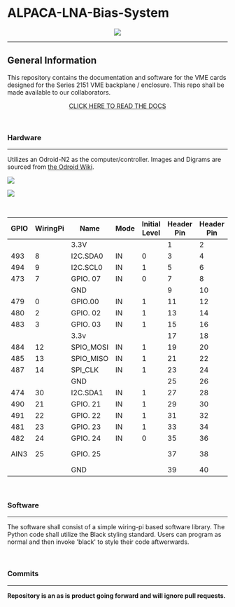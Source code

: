 # ALPACA-LNA-Bias-System
<p style="text-align: center" align="center">
<a href="https://github.com/psf/black"><img src="https://img.shields.io/badge/code%20style-black-000000.svg"></a>
</p>

___
## General Information
This repository contains the documentation and software for the VME cards designed for the Series 2151 VME backplane / enclosure. This repo shall be made available to our collaborators.
<br>

<p style="text-align: center" align="center">
<a href="https://asu-astronomical-instrumentation.github.io/ALPACA-LNA-Bias-System/">CLICK HERE TO READ THE DOCS</a>
</p>

<p>&nbsp</p>

### Hardware
___
Utilizes an Odroid-N2 as the computer/controller. Images and Digrams are sourced from 
<a href="https://wiki.odroid.com/odroid-n2/hardware/expansion_connectors">the Odroid Wiki</a>.

<a href="https://wiki.odroid.com/odroid-n2/hardware"><img src="https://wiki.odroid.com/_media/odroid-n2/n2plusdetail.jpg?w=980&tok=3b09a3" /></a>

<a href="https://wiki.odroid.com/odroid-n2/hardware"><img src="https://wiki.odroid.com/_media/odroid-n2/hardware/n2_pinmap.png?w=700&tok=c17874" /></a>

<p>&nbsp</p>

| GPIO | WiringPi | Name      | Mode | Initial Level | Header Pin | Header Pin | Initial Level | Mode | Name      | WiringPi | GPIO    |
| ---- | -------- | --------- | ---- | ------------- | ---------- | ---------- | ------------- | ---- | --------- | -------- | ------- |
|      |          | 3.3V      |      |               | 1          | 2          |               |      | 5v        |          |         |
| 493  | 8        | I2C.SDA0  | IN   | 0             | 3          | 4          |               |      | 5v        |          |         |
| 494  | 9        | I2C.SCL0  | IN   | 1             | 5          | 6          |               |      | GND       |          |         |
| 473  | 7        | GPIO. 07  | IN   | 0             | 7          | 8          | 1             | IN   | TxD       | 15       | 488     |
|      |          | GND       |      |               | 9          | 10         | 1             | IN   | TxR       | 16       | 489     |
| 479  | 0        | GPIO.00   | IN   | 1             | 11         | 12         | 1             | IN   | PCM/PWM   | 1        | 492     |
| 480  | 2        | GPIO. 02  | IN   | 1             | 13         | 14         |               |      | GND       |          |         |
| 483  | 3        | GPIO. 03  | IN   | 1             | 15         | 16         | 1             | IN   | GPIO. 04  | 4        | 476     |
|      |          | 3.3v      |      |               | 17         | 18         | 1             | IN   | GPIO. 05  | 5        | 477     |
| 484  | 12       | SPIO_MOSI | IN   | 1             | 19         | 20         |               |      | GND       |          |         |
| 485  | 13       | SPIO_MISO | IN   | 1             | 21         | 22         | 1             | IN   | SPI_CE0   | 6        | 478     |
| 487  | 14       | SPI_CLK   | IN   | 1             | 23         | 24         | 1             | IN   | SPI_CE1   | 10       | 486     |
|      |          | GND       |      |               | 25         | 26         | 0             | IN   | GPIO. 11  | 11       | 464     |
| 474  | 30       | I2C.SDA1  | IN   | 1             | 27         | 28         | 1             | IN   | I2C_.SCL1 | 31       | 475     |
| 490  | 21       | GPIO. 21  | IN   | 1             | 29         | 30         |               |      | GND       |          |         |
| 491  | 22       | GPIO. 22  | IN   | 1             | 31         | 32         | 0             | IN   | GPIO. 26  | 26       | 472     |
| 481  | 23       | GPIO. 23  | IN   | 1             | 33         | 34         |               |      | GND       |          |         |
| 482  | 24       | GPIO. 24  | IN   | 0             | 35         | 36         |               | IN   | GPIO. 27  | 27       | 495     |
| AIN3 | 25       | GPIO. 25  |      |               | 37         | 38         |               |      | GPIO. 28  | 28       | REF 1.8 |
|      |          | GND       |      |               | 39         | 40         |               |      | GPIO. 29  | 29       | AIN2    |

<p>&nbsp</p>

### Software
___
The software shall consist of a simple wiring-pi based software
library. The Python code shall utilize the Black styling standard. Users can program as normal and then invoke 'black' to style their code aftwerwards. 

<p>&nbsp</p>


### Commits
___
**Repository is an as is product going forward and will ignore pull requests.**
